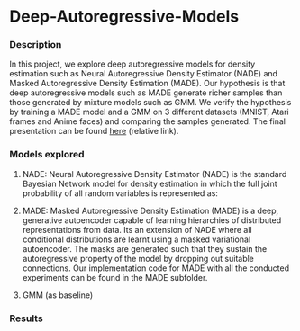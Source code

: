 # Deep-Autoregressive-Models

### Description
In this project, we explore deep autoregressive models for density estimation such as Neural Autoregressive Density Estimator (NADE) and Masked Autoregressive Density Estimation (MADE). Our hypothesis is that deep autoregressive models such as MADE generate richer samples than those generated by mixture models such as GMM. We verify the hypothesis by training a MADE model and a GMM on 3 different datasets (MNIST, Atari frames and Anime faces) and comparing the samples generated. The final presentation can be found [here](Project_presentation.pdf) (relative link).

### Models explored
1. NADE:
Neural Autoregressive Density Estimator (NADE) is the standard Bayesian Network model for density estimation in which the full joint probability of all random variables is represented as:


2. MADE:
Masked Autoregressive Density Estimation (MADE) is a deep, generative autoencoder capable of learning hierarchies of distributed representations from data. Its an extension of NADE where all conditional distributions are learnt using a masked variational autoencoder. The masks are generated such that they sustain the autoregressive property of the model by dropping out suitable connections. Our implementation code for MADE with all the conducted experiments can be found in the MADE subfolder.

3. GMM (as baseline)

### Results



